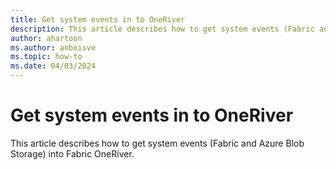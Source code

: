 ```yaml
---
title: Get system events in to OneRiver
description: This article describes how to get system events (Fabric and Azure Blob Storage) into Fabric OneRiver.
author: ahartoon
ms.author: anboisve
ms.topic: how-to
ms.date: 04/03/2024
---
```


# Get system events in to OneRiver
This article describes how to get system events (Fabric and Azure Blob Storage) into Fabric OneRiver.